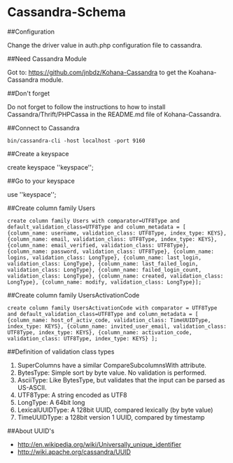 Cassandra-Schema
=============

##Configuration

Change the driver value in auth.php configuration file to cassandra.

##Need Cassandra Module

Got to: https://github.com/jnbdz/Kohana-Cassandra to get the Koahana-Cassandra module.

##Don't forget

Do not forget to follow the instructions to how to install Cassandra/Thrift/PHPCassa in the README.md file of Kohana-Cassandra.

##Connect to Cassandra

`bin/cassandra-cli -host localhost -port 9160`

##Create a keyspace

create keyspace ''keyspace'';

##Go to your keyspace

use ''keyspace'';

##Create column family Users

``create column family Users with comparator=UTF8Type and default_validation_class=UTF8Type and column_metadata = [
{column_name: username, validation_class: UTF8Type, index_type: KEYS},
{column_name: email, validation_class: UTF8Type, index_type: KEYS},
{column_name: email_verified, validation_class: UTF8Type},
{column_name: password, validation_class: UTF8Type},
{column_name: logins, validation_class: LongType},
{column_name: last_login, validation_class: LongType},
{column_name: last_failed_login, validation_class: LongType},
{column_name: failed_login_count, validation_class: LongType},
{column_name: created, validation_class: LongType},
{column_name: modify, validation_class: LongType}];``

##Create column family UsersActivationCode

``create column family UsersActivationCode with comparator = UTF8Type and default_validation_class=UTF8Type and column_metadata = [
{column_name: host_of_activ_code, validation_class: TimeUUIDType, index_type: KEYS},
{column_name: invited_user_email, validation_class: UTF8Type, index_type: KEYS},
{column_name: activation_code, validation_class: UTF8Type, index_type: KEYS}
];``

##Definition of validation class types

1. SuperColumns have a similar CompareSubcolumnsWith attribute.
2. BytesType: Simple sort by byte value. No validation is performed.
3. AsciiType: Like BytesType, but validates that the input can be parsed as US-ASCII.
4. UTF8Type: A string encoded as UTF8
5. LongType: A 64bit long
6. LexicalUUIDType: A 128bit UUID, compared lexically (by byte value)
7. TimeUUIDType: a 128bit version 1 UUID, compared by timestamp

##About UUID's

- http://en.wikipedia.org/wiki/Universally_unique_identifier
- http://wiki.apache.org/cassandra/UUID
